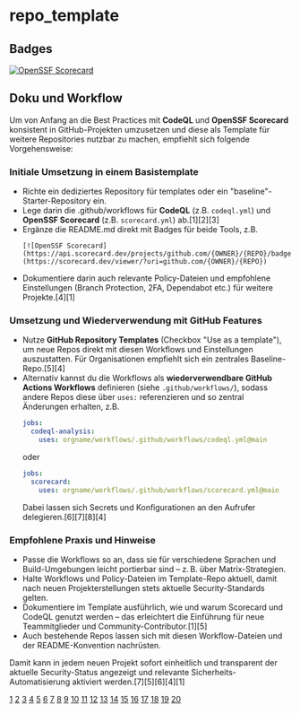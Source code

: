 # repo_template

## Badges

[![OpenSSF Scorecard](https://api.scorecard.dev/projects/github.com/{OWNER}/{REPO}/badge)](https://scorecard.dev/viewer/?uri=github.com/{OWNER}/{REPO})

## Doku und Workflow

Um von Anfang an die Best Practices mit **CodeQL** und **OpenSSF Scorecard** konsistent in GitHub-Projekten umzusetzen und diese als Template für weitere Repositories nutzbar zu machen, empfiehlt sich folgende Vorgehensweise:

### Initiale Umsetzung in einem Basistemplate

- Richte ein dediziertes Repository für templates oder ein "baseline"-Starter-Repository ein.
- Lege darin die .github/workflows für **CodeQL** (z.B. `codeql.yml`) und **OpenSSF Scorecard** (z.B. `scorecard.yml`) ab.[1][2][3]
- Ergänze die README.md direkt mit Badges für beide Tools, z.B.
  ```
  [![OpenSSF Scorecard](https://api.scorecard.dev/projects/github.com/{OWNER}/{REPO}/badge)](https://scorecard.dev/viewer/?uri=github.com/{OWNER}/{REPO})
  ```
- Dokumentiere darin auch relevante Policy-Dateien und empfohlene Einstellungen (Branch Protection, 2FA, Dependabot etc.) für weitere Projekte.[4][1]

### Umsetzung und Wiederverwendung mit GitHub Features

- Nutze **GitHub Repository Templates** (Checkbox "Use as a template"), um neue Repos direkt mit diesen Workflows und Einstellungen auszustatten. Für Organisationen empfiehlt sich ein zentrales Baseline-Repo.[5][4]
- Alternativ kannst du die Workflows als **wiederverwendbare GitHub Actions Workflows** definieren (siehe `.github/workflows/`), sodass andere Repos diese über `uses:` referenzieren und so zentral Änderungen erhalten, z.B.
  ```yaml
  jobs:
    codeql-analysis:
      uses: orgname/workflows/.github/workflows/codeql.yml@main
  ```
  oder
  ```yaml
  jobs:
    scorecard:
      uses: orgname/workflows/.github/workflows/scorecard.yml@main
  ```
  Dabei lassen sich Secrets und Konfigurationen an den Aufrufer delegieren.[6][7][8][4]

### Empfohlene Praxis und Hinweise

- Passe die Workflows so an, dass sie für verschiedene Sprachen und Build-Umgebungen leicht portierbar sind – z. B. über Matrix-Strategien.
- Halte Workflows und Policy-Dateien im Template-Repo aktuell, damit nach neuen Projekterstellungen stets aktuelle Security-Standards gelten.
- Dokumentiere im Template ausführlich, wie und warum Scorecard und CodeQL genutzt werden – das erleichtert die Einführung für neue Teammitglieder und Community-Contributor.[1][5]
- Auch bestehende Repos lassen sich mit diesen Workflow-Dateien und der README-Konvention nachrüsten.

Damit kann in jedem neuen Projekt sofort einheitlich und transparent der aktuelle Security-Status angezeigt und relevante Sicherheits-Automatisierung aktiviert werden.[7][5][6][4][1]

[1](https://github.com/ossf/scorecard)
[2](https://notes.kodekloud.com/docs/GitHub-Actions-Certification/Security-Guide/Use-CodeQL-as-a-step-in-a-workflow)
[3](https://github.com/ossf/scorecard-action)
[4](https://docs.github.com/en/actions/concepts/workflows-and-actions/reusable-workflows)
[5](https://techcommunity.microsoft.com/blog/azuredevcommunityblog/enhancing-security-and-scalability-with-reusable-workflows-in-github-and-pipelin/4200152)
[6](https://docs.github.com/en/actions/how-tos/sharing-automations/reusing-workflows)
[7](https://github.com/actions/reusable-workflows)
[8](https://stackoverflow.com/questions/71524542/how-to-use-reusable-github-workflows-and-keep-secrets-in-a-single-place)
[9](https://github.com/erlang/otp/issues/8922)
[10](https://github.com/ossf/wg-best-practices-os-developers)
[11](https://scorecard.dev)
[12](https://devblogs.microsoft.com/dotnet/openssf-scorecard-for-net-nuget/)
[13](https://www.coalitioninc.com/blog/security-labs/centralizing-security-automation-github-reusable-actions)
[14](https://dev.to/nodesecure/securize-your-github-org-4lb7)
[15](https://docs.github.com/en/actions/how-tos/reuse-automations/reuse-workflows)
[16](https://arxiv.org/pdf/2208.03412.pdf)
[17](https://github.blog/developer-skills/github/codeql-zero-to-hero-part-2-getting-started-with-codeql/)
[18](https://github.com/ossf/scorecard-monitor)
[19](https://docs.github.com/en/actions/reference/security/secure-use)
[20](https://scorecard.dev/viewer/?uri=github.com%2FStefanSchroeder%2Fttfsample)
